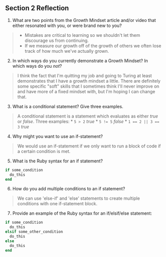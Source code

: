 ## Section 2 Reflection

1. What are two points from the Growth Mindset article and/or video that either resonated with you, or were brand new to you?

  >  * Mistakes are critical to learning so we shouldn't let them discourage us from continuing.
  >  * If we measure our growth off of the growth of others we often lose track of how much we've actually grown.


2. In which ways do you currently demonstrate a Growth Mindset? In which ways do you _not_?

  > I think the fact that I'm quitting my job and going to Turing at least demonstrates that I have a growth mindset a little.
  > There are definitely some specific "soft" skills that I sometimes think I'll never improve on and have more of a fixed mindset with, but I'm hoping I can change that.

3. What is a conditional statement? Give three examples.

  >  A conditional statement is a statement which evaluates as either _true_ or _false_.
    Three examples:
    * `5 > 2` _true_
    * `5 != 5` _false_
    * `1 == 2 || 3 == 3` _true_


4. Why might you want to use an if-statement?

  >   We would use an if-statement if we only want to run a block of code if a certain condition is met.

5. What is the Ruby syntax for an if statement?

  ```Ruby
  if some_condition
    do_this
  end
  ```

6. How do you add multiple conditions to an if statement?

  >  We can use 'else-if' and 'else' statements to create multiple conditions with one if-statement block.

7. Provide an example of the Ruby syntax for an if/elsif/else statement:

  ```Ruby
  if some_condition
    do_this
  elsif some_other_condition
    do_this
  else
    do_this
  end
  ```
